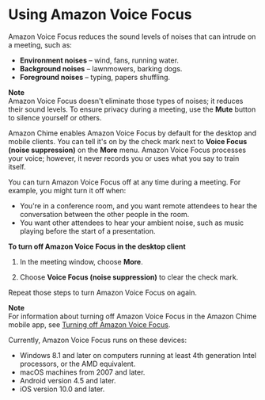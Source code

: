 # Using Amazon Voice Focus<a name="voice-focus"></a>

Amazon Voice Focus reduces the sound levels of noises that can intrude on a meeting, such as: 
+ **Environment noises** – wind, fans, running water\.
+ **Background noises** – lawnmowers, barking dogs\.
+ **Foreground noises** – typing, papers shuffling\.

**Note**  
Amazon Voice Focus doesn't eliminate those types of noises; it reduces their sound levels\. To ensure privacy during a meeting, use the **Mute** button to silence yourself or others\.

Amazon Chime enables Amazon Voice Focus by default for the desktop and mobile clients\. You can tell it's on by the check mark next to **Voice Focus \(noise suppression\)** on the **More** menu\. Amazon Voice Focus processes your voice; however, it never records you or uses what you say to train itself\.

You can turn Amazon Voice Focus off at any time during a meeting\. For example, you might turn it off when:
+ You're in a conference room, and you want remote attendees to hear the conversation between the other people in the room\.
+ You want other attendees to hear your ambient noise, such as music playing before the start of a presentation\.

**To turn off Amazon Voice Focus in the desktop client**

1. In the meeting window, choose **More**\.

1. Choose **Voice Focus \(noise suppression\)** to clear the check mark\.

Repeat those steps to turn Amazon Voice Focus on again\.

**Note**  
For information about turning off Amazon Voice Focus in the Amazon Chime mobile app, see [Turning off Amazon Voice Focus](mobile-mtg-options.md#mobile-voice-focus)\.

Currently, Amazon Voice Focus runs on these devices:
+ Windows 8\.1 and later on computers running at least 4th generation Intel processors, or the AMD equivalent\.
+ macOS machines from 2007 and later\.
+ Android version 4\.5 and later\.
+ iOS version 10\.0 and later\.